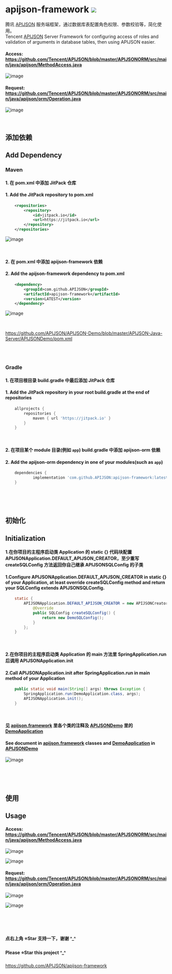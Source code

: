 # apijson-framework  [![](https://jitpack.io/v/APIJSON/apijson-framework.svg)](https://jitpack.io/#APIJSON/apijson-framework)
腾讯 [APIJSON](https://github.com/Tencent/APIJSON) 服务端框架，通过数据库表配置角色权限、参数校验等，简化使用。<br />
Tencent [APIJSON](https://github.com/Tencent/APIJSON) Server Framework for configuring access of roles and validation of arguments in database tables,  then using APIJSON easier.

#### Access: https://github.com/Tencent/APIJSON/blob/master/APIJSONORM/src/main/java/apijson/MethodAccess.java
![image](https://user-images.githubusercontent.com/5738175/167259883-e5fff2f4-b3e8-4b2f-a597-d851004c3393.png)

#### Request: https://github.com/Tencent/APIJSON/blob/master/APIJSONORM/src/main/java/apijson/orm/Operation.java
![image](https://user-images.githubusercontent.com/5738175/167259922-f343683f-6335-4778-aaeb-d1b9aed999dc.png)

<br />

## 添加依赖
## Add Dependency

### Maven
#### 1. 在 pom.xml 中添加 JitPack 仓库
#### 1. Add the JitPack repository to pom.xml
```xml
	<repositories>
		<repository>
		    <id>jitpack.io</id>
		    <url>https://jitpack.io</url>
		</repository>
	</repositories>
```

![image](https://user-images.githubusercontent.com/5738175/167261102-12f7f4d6-7895-4d79-a50e-076f93fca6d7.png)

<br />

#### 2. 在 pom.xml 中添加 apijson-framework 依赖
#### 2. Add the apijson-framework dependency to pom.xml
```xml
	<dependency>
	    <groupId>com.github.APIJSON</groupId>
	    <artifactId>apijson-framework</artifactId>
	    <version>LATEST</version>
	</dependency>
```

![image](https://user-images.githubusercontent.com/5738175/167261052-263ee9b4-aae5-4c51-b4d2-6a0446fc4152.png)

<br />

https://github.com/APIJSON/APIJSON-Demo/blob/master/APIJSON-Java-Server/APIJSONDemo/pom.xml

<br />
<br />

### Gradle
#### 1. 在项目根目录 build.gradle 中最后添加 JitPack 仓库
#### 1. Add the JitPack repository in your root build.gradle at the end of repositories
```gradle
	allprojects {
		repositories {
			maven { url 'https://jitpack.io' }
		}
	}
```
<br />

#### 2. 在项目某个 module 目录(例如 `app`) build.gradle 中添加 apijson-orm 依赖
#### 2. Add the apijson-orm dependency in one of your modules(such as `app`)
```gradle
	dependencies {
	        implementation 'com.github.APIJSON:apijson-framework:latest'
	}
```

<br />
<br />
<br />

## 初始化
## Initialization
#### 1.在你项目的主程序启动类 Application 的 static {} 代码块配置 APIJSONApplication.DEFAULT_APIJSON_CREATOR，至少重写 createSQLConfig 方法返回你自己继承 APIJSONSQLConfig 的子类
#### 1.Configure APIJSONApplication.DEFAULT_APIJSON_CREATOR in static {} of your Application, at least override createSQLConfig method and return your SQLConfig extends APIJSONSQLConfig.

```java
	static {
		APIJSONApplication.DEFAULT_APIJSON_CREATOR = new APIJSONCreator<Long>() {
			@Override
			public SQLConfig createSQLConfig() {
				return new DemoSQLConfig();
			}
		};
	}
```

<br />

#### 2.在你项目的主程序启动类 Application 的 main 方法里 SpringApplication.run 后调用 APIJSONApplication.init
#### 2.Call APIJSONApplication.init after SpringApplication.run in main method of your Application

```java
	public static void main(String[] args) throws Exception {
		SpringApplication.run(DemoApplication.class, args);
		APIJSONApplication.init();
	}
```

<br />

#### 见 [apijson.framework](/src/main/java/apijson/framework) 里各个类的注释及 [APIJSONDemo](https://github.com/APIJSON/APIJSON-Demo/blob/master/APIJSON-Java-Server/APIJSONDemo) 里的 [DemoApplication](https://github.com/APIJSON/APIJSON-Demo/blob/master/APIJSON-Java-Server/APIJSONDemo/src/main/java/apijson/demo/DemoApplication.java) <br />

#### See document in [apijson.framework](/src/main/java/apijson/framework) classes and [DemoApplication](https://github.com/APIJSON/APIJSON-Demo/blob/master/APIJSON-Java-Server/APIJSONDemo/src/main/java/apijson/demo/DemoApplication.java) in [APIJSONDemo](https://github.com/APIJSON/APIJSON-Demo/blob/master/APIJSON-Java-Server/APIJSONDemo)

![image](https://user-images.githubusercontent.com/5738175/167260539-27d7e13b-27b9-43ad-925e-3f79c99e8ac9.png)

<br />
<br />
<br />

## 使用
## Usage

#### Access: https://github.com/Tencent/APIJSON/blob/master/APIJSONORM/src/main/java/apijson/MethodAccess.java
![image](https://user-images.githubusercontent.com/5738175/167259883-e5fff2f4-b3e8-4b2f-a597-d851004c3393.png)

![image](https://user-images.githubusercontent.com/5738175/167261523-59abf4ba-e211-49f9-92bd-a79384bb757f.png)

#### Request: https://github.com/Tencent/APIJSON/blob/master/APIJSONORM/src/main/java/apijson/orm/Operation.java
![image](https://user-images.githubusercontent.com/5738175/167259922-f343683f-6335-4778-aaeb-d1b9aed999dc.png)

![image](https://user-images.githubusercontent.com/5738175/167262762-2c2a1c58-e7bf-4352-a7b9-fcbb0fa67f7f.png)

<br />
<br />
<br />

#### 点右上角 ⭐Star 支持一下，谢谢 ^_^
#### Please ⭐Star this project ^_^
https://github.com/APIJSON/apijson-framework
